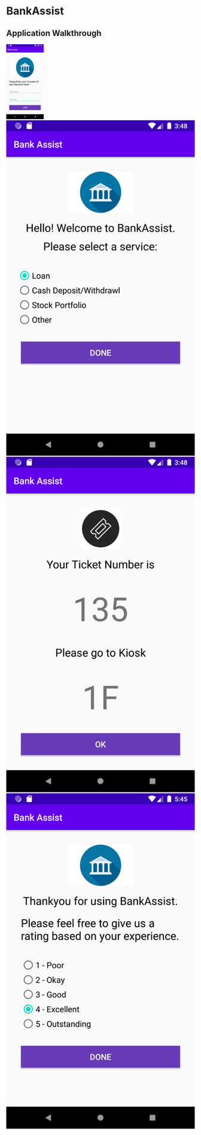 # BankAssist

## Application Walkthrough

<img src="images/Screenshot_1.png" width="100" height="200">

<img src="images/Screenshot_2.png">

<img src="images/Screenshot_3.png">

<img src="images/Screenshot_4.png">
